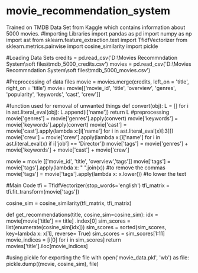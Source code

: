 # movie_recommendation_system
Trained on TMDB Data Set from Kaggle which contains information about 5000 movies.
#Importing Libraries
import pandas as pd
import numpy as np
import ast
from sklearn.feature_extraction.text import TfidfVectorizer
from sklearn.metrics.pairwise import cosine_similarity
import pickle

#Loading Data Sets 
credits = pd.read_csv('D:\\Movies Recommndation System\\soft files\\tmdb_5000_credits.csv')
movies = pd.read_csv('D:\\Movies Recommndation System\\soft files\\tmdb_5000_movies.csv')

#Preprocessing of data files
movie = movies.merge(credits, left_on  = 'title', right_on = 'title')
movie= movie[['movie_id', 'title', 'overview', 'genres', 'popularity', 'keywords', 'cast', 'crew']]

#function used for removal of unwanted things
def convert(obj):
    L = []
    for i in ast.literal_eval(obj):
        L.append(i['name'])
    return L
#preprocessing
movie['genres'] = movie['genres'].apply(convert)
movie['keywords'] = movie['keywords'].apply(convert)
movie['cast'] = movie['cast'].apply(lambda x:[i['name'] for i in ast.literal_eval(x)[:3]])
movie['crew'] = movie['crew'].apply(lambda x:[i['name'] for i in ast.literal_eval(x) if i['job'] == 'Director'])
movie['tags'] = movie['genres'] + movie['keywords'] + movie['cast'] + movie['crew']

movie = movie [['movie_id', 'title', 'overview','tags']]
movie['tags'] = movie['tags'].apply(lambda x: " ".join(x)) #to remove the commas
movie['tags'] = movie['tags'].apply(lambda x: x.lower())  #to lower the text

#Main Code
tfi = TfidfVectorizer(stop_words='english')
tfi_matrix = tfi.fit_transform(movie['tags'])


cosine_sim = cosine_similarity(tfi_matrix, tfi_matrix)

def get_recommendations(title, cosine_sim=cosine_sim):
    idx = movie[movie['title'] == title] .index[0]
    sim_scores = list(enumerate(cosine_sim[idx]))
    sim_scores = sorted(sim_scores, key=lambda x: x[1], reverse= True)
    sim_scores = sim_scores[1:11]
    movie_indices = [i[0] for i in sim_scores]
    return movies['title'].iloc[movie_indices]

#using pickle for exporting the file
with open('movie_data.pkl', 'wb') as file:
    pickle.dump((movie, cosine_sim), file)
